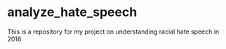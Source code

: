# analyze_hate_speech
This is a repository for my project on understanding racial hate speech in 2018
